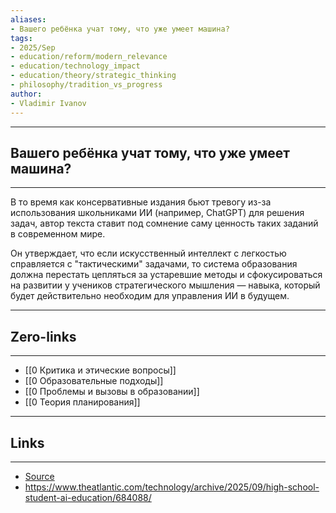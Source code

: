 ```yaml
---
aliases: 
- Вашего ребёнка учат тому, что уже умеет машина? 
tags:
- 2025/Sep
- education/reform/modern_relevance
- education/technology_impact
- education/theory/strategic_thinking
- philosophy/tradition_vs_progress
author:
- Vladimir Ivanov
---
```

-----
##  Вашего ребёнка учат тому, что уже умеет машина? 
-----
В то время как консервативные издания бьют тревогу из-за использования школьниками ИИ (например, ChatGPT) для решения задач, автор текста ставит под сомнение саму ценность таких заданий в современном мире. 

Он утверждает, что если искусственный интеллект с легкостью справляется с "тактическими" задачами, то система образования должна перестать цепляться за устаревшие методы и сфокусироваться на развитии у учеников стратегического мышления — навыка, который будет действительно необходим для управления ИИ в будущем.

---
## Zero-links
---
- [[0 Критика и этические вопросы]]
- [[0 Образовательные подходы]]
- [[0 Проблемы и вызовы в образовании]]
- [[0 Теория планирования]]

---
## Links
---
- [Source](https://t.me/turboproject/2051)
- https://www.theatlantic.com/technology/archive/2025/09/high-school-student-ai-education/684088/